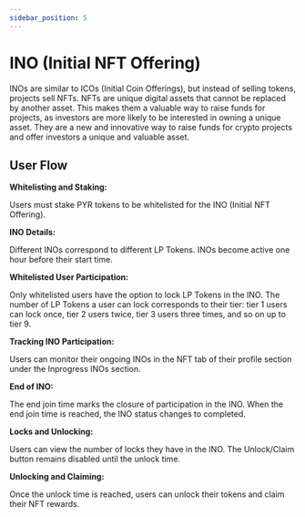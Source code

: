 ```yaml
---
sidebar_position: 5
---
```


# INO (Initial NFT Offering)

INOs are similar to ICOs (Initial Coin Offerings), but instead of selling tokens, projects sell NFTs. NFTs are unique digital assets that cannot be replaced by another asset. 
This makes them a valuable way to raise funds for projects, as investors are more likely to be interested in owning a unique asset.
They are a new and innovative way to raise funds for crypto projects and offer investors a unique and valuable asset.

## User Flow

**Whitelisting and Staking:**

Users must stake PYR tokens to be whitelisted for the INO (Initial NFT Offering).

**INO Details:**

Different INOs correspond to different LP Tokens.
INOs become active one hour before their start time.

**Whitelisted User Participation:**

Only whitelisted users have the option to lock LP Tokens in the INO.
The number of LP Tokens a user can lock corresponds to their tier: tier 1 users can lock once, tier 2 users twice, tier 3 users three times, and so on up to tier 9.

**Tracking INO Participation:**

Users can monitor their ongoing INOs in the NFT tab of their profile section under the Inprogress INOs section.

**End of INO:**

The end join time marks the closure of participation in the INO.
When the end join time is reached, the INO status changes to completed.

**Locks and Unlocking:**

Users can view the number of locks they have in the INO.
The Unlock/Claim button remains disabled until the unlock time.

**Unlocking and Claiming:**

Once the unlock time is reached, users can unlock their tokens and claim their NFT rewards.
